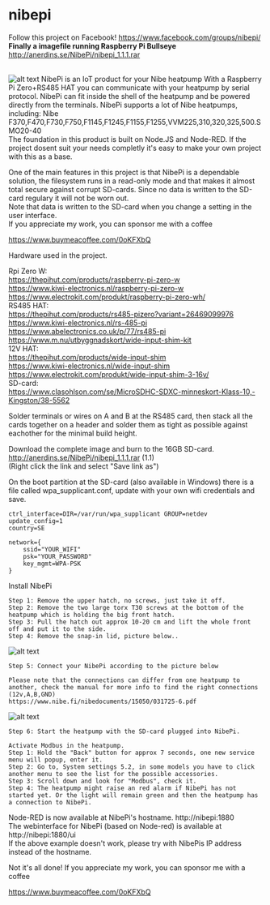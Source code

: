 # nibepi
Follow this project on Facebook! https://www.facebook.com/groups/nibepi/<br>
<b>Finally a imagefile running Raspberry Pi Bullseye</b><br>
http://anerdins.se/NibePi/nibepi_1.1.1.rar<br><br>

![alt text](https://github.com/bebben88/NibePi/blob/master/pics/nibepi-pic.jpg)
NibePi is an IoT product for your Nibe heatpump
With a Raspberry Pi Zero+RS485 HAT you can communicate with your heatpump by serial protocol. NibePi can fit inside the shell of the heatpump and be powered directly from the terminals.
NibePi supports a lot of Nibe heatpumps, including: Nibe F370,F470,F730,F750,F1145,F1245,F1155,F1255,VVM225,310,320,325,500.SMO20-40<br>
The foundation in this product is built on Node.JS and Node-RED. If the project dosent suit your needs completly it's easy to make your own project with this as a base.

One of the main features in this project is that NibePi is a dependable solution, the filesystem runs in a read-only mode and that makes it almost total secure against corrupt SD-cards. Since no data is written to the SD-card regulary it will not be worn out.<br>
Note that data is written to the SD-card when you change a setting in the user interface. <br>
If you appreciate my work, you can sponsor me with a coffee

https://www.buymeacoffee.com/0oKFXbQ

Hardware used in the project.


Rpi Zero W:<br>
https://thepihut.com/products/raspberry-pi-zero-w<br>
https://www.kiwi-electronics.nl/raspberry-pi-zero-w<br>
https://www.electrokit.com/produkt/raspberry-pi-zero-wh/<br>
RS485 HAT:<br>
https://thepihut.com/products/rs485-pizero?variant=26469099976<br>
https://www.kiwi-electronics.nl/rs-485-pi<br>
https://www.abelectronics.co.uk/p/77/rs485-pi<br>
https://www.m.nu/utbyggnadskort/wide-input-shim-kit<br>
12V HAT:<br>
https://thepihut.com/products/wide-input-shim<br>
https://www.kiwi-electronics.nl/wide-input-shim<br>
https://www.electrokit.com/produkt/wide-input-shim-3-16v/<br>
SD-card:<br>
https://www.clasohlson.com/se/MicroSDHC-SDXC-minneskort-Klass-10,-Kingston/38-5562<br>

Solder terminals or wires on A and B at the RS485 card, then stack all the cards together on a header and solder them as tight as possible against eachother for the minimal build height.<br>

Download the complete image and burn to the 16GB SD-card.<br>
http://anerdins.se/NibePi/nibepi_1.1.1.rar (1.1)<br>
(Right click the link and select "Save link as")<br>

On the boot partition at the SD-card (also available in Windows) there is a file called wpa_supplicant.conf, update with your own wifi credentials and save.
```
ctrl_interface=DIR=/var/run/wpa_supplicant GROUP=netdev
update_config=1
country=SE

network={
	ssid="YOUR_WIFI"
	psk="YOUR_PASSWORD"
	key_mgmt=WPA-PSK
}
```

Install NibePi
```
Step 1: Remove the upper hatch, no screws, just take it off.
Step 2: Remove the two large torx T30 screws at the bottom of the heatpump which is holding the big front hatch.
Step 3: Pull the hatch out approx 10-20 cm and lift the whole front off and put it to the side.
Step 4: Remove the snap-in lid, picture below..
```
![alt text](https://github.com/bebben88/NibePi/blob/master/pics/nibepi_1.jpg)
```
Step 5: Connect your NibePi according to the picture below
```
```
Please note that the connections can differ from one heatpump to another, check the manual for more info to find the right connections (12v,A,B,GND)
https://www.nibe.fi/nibedocuments/15050/031725-6.pdf 
```
![alt text](https://github.com/bebben88/NibePi/blob/master/pics/nibepi_2.jpg)
```
Step 6: Start the heatpump with the SD-card plugged into NibePi.
```
```
Activate Modbus in the heatpump.
Step 1: Hold the "Back" button for approx 7 seconds, one new service menu will popup, enter it.
Step 2: Go to, System settings 5.2, in some models you have to click another menu to see the list for the possible accessories.
Step 3: Scroll down and look for "Modbus", check it.
Step 4: The heatpump might raise an red alarm if NibePi has not started yet. Or the light will remain green and then the heatpump has a connection to NibePi.
```


Node-RED is now available at NibePi's hostname. http://nibepi:1880<br>
The webinterface for NibePi (based on Node-red) is available at http://nibepi:1880/ui<br>
If the above example doesn't work, please try with NibePis IP address instead of the hostname.

Not it's all done!
If you appreciate my work, you can sponsor me with a coffee

https://www.buymeacoffee.com/0oKFXbQ
